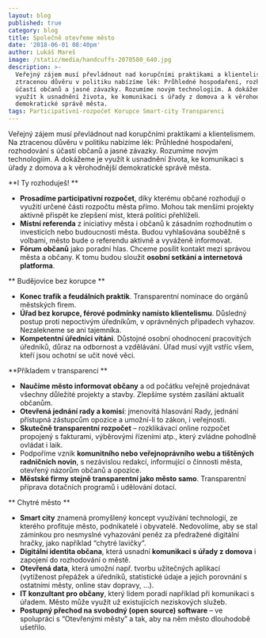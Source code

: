 ```yaml
---
layout: blog
published: true
category: blog
title: Společně otevřeme město
date: '2018-06-01 08:40pm'
author: Lukáš Mareš
image: /static/media/handcuffs-2070580_640.jpg
description: >-
  Veřejný zájem musí převládnout nad korupčními praktikami a klientelismem. Na
  ztracenou důvěru v politiku nabízíme lék: Průhledné hospodaření, rozhodování s
  účastí občanů a jasné závazky. Rozumíme novým technologiím. A dokážeme je
  využít k usnadnění života, ke komunikaci s úřady z domova a k věrohodnější
  demokratické správě města.
tags: Participativní-rozpočet Korupce Smart-city Transparenci
---
```

Veřejný zájem musí převládnout nad korupčními praktikami a klientelismem. Na ztracenou důvěru v politiku nabízíme lék: Průhledné hospodaření, rozhodování s účastí občanů a jasné závazky. Rozumíme novým technologiím. A dokážeme je využít k usnadnění života, ke komunikaci s úřady z domova a k věrohodnější demokratické správě města.

**I Ty rozhoduješ!**

* **Prosadíme participativní rozpočet**, díky kterému občané rozhodují o využití určené části rozpočtu města přímo. Mohou tak menšími projekty aktivně přispět ke zlepšení míst, která politici přehlíželi.
* **Místní referenda** z iniciativy města i občanů k zásadním rozhodnutím o investicích nebo budoucnosti města. Budou vyhlašována souběžně s volbami, město bude o referendu aktivně a vyváženě informovat.
* **Fórum občanů** jako poradní hlas. Chceme posílit kontakt mezi správou města a občany. K tomu budou sloužit **osobní setkání a internetová platforma**.

**Budějovice bez korupce**

* **Konec trafik a feudálních praktik**. Transparentní nominace do orgánů městských firem.
* **Úřad bez korupce, férové podmínky namísto klientelismu**. Důsledný postup proti nepoctivým úředníkům, v oprávněných případech vyhazov. Nezalekneme se ani tajemníka.
* **Kompetentní úředníci vítáni**. Důstojné osobní ohodnocení pracovitých úředníků, důraz na odbornost a vzdělávání. Úřad musí vyjít vstříc všem, kteří jsou ochotní se učit nové věci.

**Příkladem v transparenci**

* **Naučíme město informovat občany** a od počátku veřejně projednávat všechny důležité projekty a stavby. Zlepšíme systém zasílání aktualit občanům.
* **Otevřená jednání rady a komisí**: jmenovitá hlasování Rady, jednání přístupná zástupcům opozice a umožní-li to zákon, i veřejnosti.
* **Skutečně transparentní rozpočet** – rozklikávací online rozpočet propojený s fakturami, výběrovými řízeními atp., který zvládne pohodlně ovládat i laik.
* Podpoříme vznik **komunitního nebo veřejnoprávního webu a tištěných radničních novin**, s nezávislou redakcí, informující o činnosti města, otevřený názorům občanů a opozice.
* **Městské firmy stejně transparentní jako město samo**. Transparentní příprava dotačních programů i udělování dotací.

**Chytré město**

* **Smart city** znamená promyšlený koncept využívání technologií, ze kterého profituje město, podnikatelé i obyvatelé. Nedovolíme, aby se stal záminkou pro nesmyslné vyhazování peněz za předražené digitální hračky, jako například “chytré lavičky”.
* **Digitální identita občana**, která usnadní **komunikaci s úřady z domova** i zapojení do rozhodování o městě.
* **Otevřená data**, která umožní např. tvorbu užitečných aplikací (vytíženost přepážek a úředníků, statistické údaje a jejich porovnání s ostatními městy, online stav dopravy, ...).
* **IT konzultant pro občany**, který lidem poradí například při komunikaci s úřadem. Město může využít už existujících neziskových služeb.
* **Postupný přechod na svobodný (open source) software** – ve spolupráci s “Otevřenými městy” a tak, aby na něm město dlouhodobě ušetřilo.
